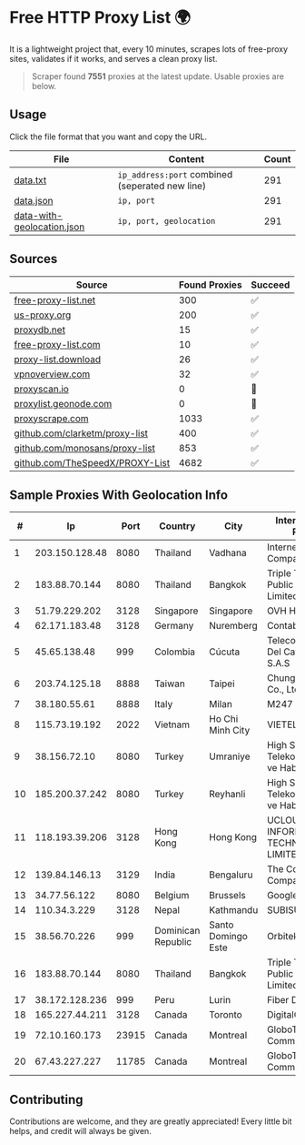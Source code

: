 
# Free HTTP Proxy List 🌍

It is a lightweight project that, every 10 minutes, scrapes lots of free-proxy sites, validates if it works, and serves a clean proxy list.


> Scraper found **7551** proxies at the latest update. Usable proxies are below.

## Usage

Click the file format that you want and copy the URL.


|File|Content|Count|
|----|-------|-----|
|[data.txt](https://raw.githubusercontent.com/themiralay/Proxy-List-World/master/data.txt)|`ip_address:port` combined (seperated new line)|291|
|[data.json](https://raw.githubusercontent.com/themiralay/Proxy-List-World/master/data.json)|`ip, port`|291|
|[data-with-geolocation.json](https://raw.githubusercontent.com/themiralay/Proxy-List-World/master/data-with-geolocation.json)|`ip, port, geolocation`|291|

## Sources

|Source|Found Proxies|Succeed|
|------|-------------|-------|
|[free-proxy-list.net](https://free-proxy-list.net)|300|✅|
|[us-proxy.org](https://www.us-proxy.org)|200|✅|
|[proxydb.net](http://proxydb.net)|15|✅|
|[free-proxy-list.com](https://free-proxy-list.com/?page=&port=&type%5B%5D=http&type%5B%5D=https&up_time=0&search=Search)|10|✅|
|[proxy-list.download](https://www.proxy-list.download/HTTP)|26|✅|
|[vpnoverview.com](https://vpnoverview.com/privacy/anonymous-browsing/free-proxy-servers)|32|✅|
|[proxyscan.io](https://www.proxyscan.io)|0|🚫|
|[proxylist.geonode.com](https://proxylist.geonode.com/api/proxy-list?limit=300&page=1&sort_by=lastChecked&sort_type=desc&protocols=http,https)|0|🚫|
|[proxyscrape.com](https://api.proxyscrape.com/v2/?request=displayproxies&protocol=http&timeout=10000&country=all&ssl=all&anonymity=all)|1033|✅|
|[github.com/clarketm/proxy-list](https://raw.githubusercontent.com/clarketm/proxy-list/master/proxy-list-raw.txt)|400|✅|
|[github.com/monosans/proxy-list](https://raw.githubusercontent.com/monosans/proxy-list/main/proxies/http.txt)|853|✅|
|[github.com/TheSpeedX/PROXY-List](https://raw.githubusercontent.com/TheSpeedX/PROXY-List/master/http.txt)|4682|✅|


## Sample Proxies With Geolocation Info

|#|Ip|Port|Country|City|Internet Service Provider|
|-|--|----|-------|----|-------------------------|
|1|203.150.128.48|8080|Thailand|Vadhana|Internet Thailand Company Ltd|
|2|183.88.70.144|8080|Thailand|Bangkok|Triple T Broadband Public Company Limited|
|3|51.79.229.202|3128|Singapore|Singapore|OVH Hosting|
|4|62.171.183.48|3128|Germany|Nuremberg|Contabo GmbH|
|5|45.65.138.48|999|Colombia|Cúcuta|Telecomunicaciones Del Catatumbo S.A.S|
|6|203.74.125.18|8888|Taiwan|Taipei|Chunghwa Telecom Co., Ltd.|
|7|38.180.55.61|8888|Italy|Milan|M247 Europe SRL|
|8|115.73.19.192|2022|Vietnam|Ho Chi Minh City|VIETELmetro|
|9|38.156.72.10|8080|Turkey|Umraniye|High Speed Telekomunikasyon ve Hab. Hiz. Ltd. Sti.|
|10|185.200.37.242|8080|Turkey|Reyhanli|High Speed Telekomunikasyon ve Hab. Hiz. Ltd. Sti.|
|11|118.193.39.206|3128|Hong Kong|Hong Kong|UCLOUD INFORMATION TECHNOLOGY (HK) LIMITED|
|12|139.84.146.13|3129|India|Bengaluru|The Constant Company, LLC|
|13|34.77.56.122|8080|Belgium|Brussels|Google LLC|
|14|110.34.3.229|3128|Nepal|Kathmandu|SUBISU C7|
|15|38.56.70.226|999|Dominican Republic|Santo Domingo Este|Orbitek SRL|
|16|183.88.70.144|8080|Thailand|Bangkok|Triple T Broadband Public Company Limited|
|17|38.172.128.236|999|Peru|Lurin|Fiber Digital S.R.L|
|18|165.227.44.211|3128|Canada|Toronto|DigitalOcean, LLC|
|19|72.10.160.173|23915|Canada|Montreal|GloboTech Communications|
|20|67.43.227.227|11785|Canada|Montreal|GloboTech Communications|



## Contributing

Contributions are welcome, and they are greatly appreciated! Every
little bit helps, and credit will always be given.


